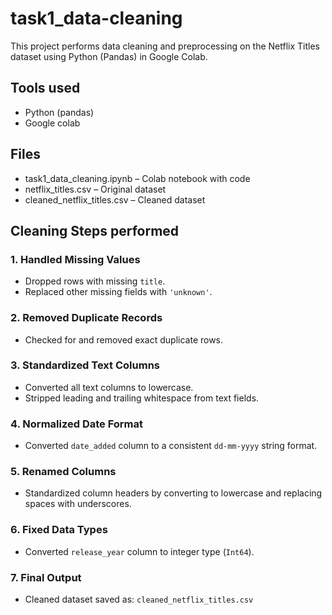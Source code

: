 # task1_data-cleaning

This project performs data cleaning and preprocessing on the Netflix Titles dataset using Python (Pandas) in Google Colab.

## Tools used 
- Python (pandas) 
- Google colab

## Files
- task1_data_cleaning.ipynb  –  Colab notebook with code
- netflix_titles.csv  –  Original dataset
- cleaned_netflix_titles.csv  –  Cleaned dataset

## Cleaning Steps performed
### 1. Handled Missing Values
- Dropped rows with missing `title`.
- Replaced other missing fields with `'unknown'`.

### 2. Removed Duplicate Records
- Checked for and removed exact duplicate rows.

### 3. Standardized Text Columns
- Converted all text columns to lowercase.
- Stripped leading and trailing whitespace from text fields.

### 4. Normalized Date Format
- Converted `date_added` column to a consistent `dd-mm-yyyy` string format.

### 5. Renamed Columns
- Standardized column headers by converting to lowercase and replacing spaces with underscores.

### 6. Fixed Data Types
- Converted `release_year` column to integer type (`Int64`).

### 7. Final Output
- Cleaned dataset saved as: `cleaned_netflix_titles.csv`
